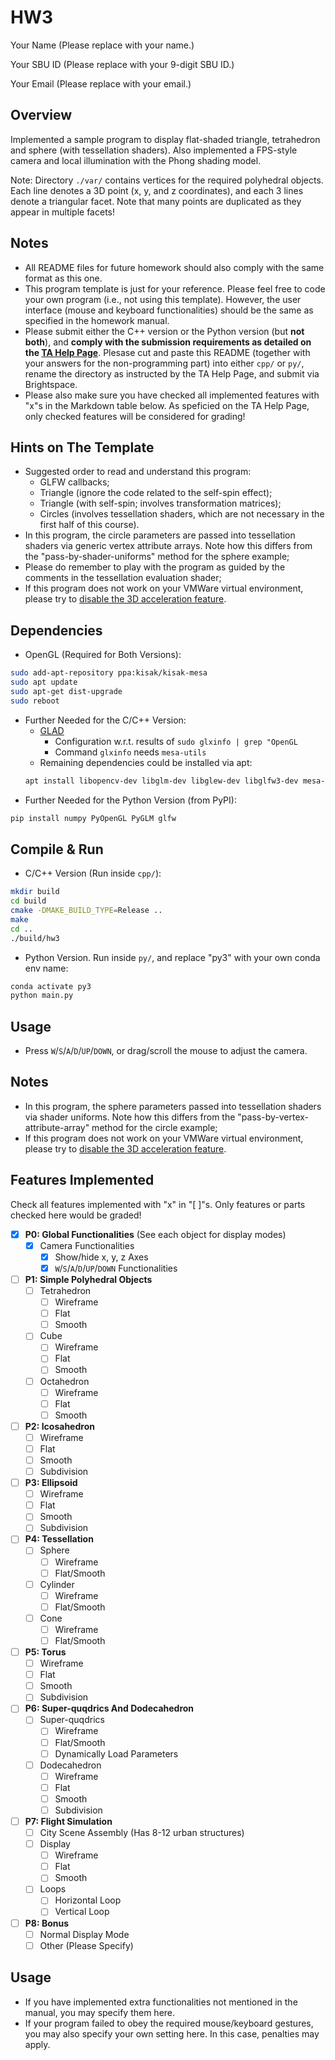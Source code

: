 # HW3

Your Name (Please replace with your name.)

Your SBU ID (Please replace with your 9-digit SBU ID.)

Your Email (Please replace with your email.)

## Overview

Implemented a sample program to display flat-shaded triangle, tetrahedron and sphere (with tessellation shaders). 
Also implemented a FPS-style camera and local illumination with the Phong shading model. 

Note: Directory `./var/` contains vertices for the required polyhedral objects. 
Each line denotes a 3D point (x, y, and z coordinates), and each 3 lines denote a triangular facet. 
Note that many points are duplicated as they appear in multiple facets!

## Notes

- All README files for future homework should also comply with the same format as this one. 
- This program template is just for your reference. Please feel free to code your own program (i.e., not using this template). However, the user interface (mouse and keyboard functionalities) should be the same as specified in the homework manual. 
- Please submit either the C++ version or the Python version (but **not both**), and **comply with the submission requirements as detailed on the [TA Help Page](https://www3.cs.stonybrook.edu/~xihan1/courses/cse528/ta_help_page.html)**. Plesase cut and paste this README (together with your answers for the non-programming part) into either `cpp/` or `py/`, rename the directory as instructed by the TA Help Page, and submit via Brightspace. 
- Please also make sure you have checked all implemented features with "x"s in the Markdown table below. As speficied on the TA Help Page, only checked features will be considered for grading!

## Hints on The Template

- Suggested order to read and understand this program: 
  - GLFW callbacks;
  - Triangle (ignore the code related to the self-spin effect);
  - Triangle (with self-spin; involves transformation matrices);
  - Circles (involves tessellation shaders, which are not necessary in the first half of this course). 
- In this program, the circle parameters are passed into tessellation shaders via generic vertex attribute arrays. 
  Note how this differs from the "pass-by-shader-uniforms" method for the sphere example; 
- Please do remember to play with the program as guided by the comments in the tessellation evaluation shader;
- If this program does not work on your VMWare virtual environment, 
  please try to [disable the 3D acceleration feature](https://kb.vmware.com/s/article/59146). 

## Dependencies

- OpenGL (Required for Both Versions):
```bash
sudo add-apt-repository ppa:kisak/kisak-mesa
sudo apt update
sudo apt-get dist-upgrade
sudo reboot
```
- Further Needed for the C/C++ Version: 
  - [GLAD](https://glad.dav1d.de/)
    - Configuration w.r.t. results of `sudo glxinfo | grep "OpenGL`
    - Command `glxinfo` needs `mesa-utils`
  - Remaining dependencies could be installed via apt:
  ```bash
  apt install libopencv-dev libglm-dev libglew-dev libglfw3-dev mesa-utils libx11-dev libxi-dev libxrandr-dev
  ```
- Further Needed for the Python Version (from PyPI):
```bash
pip install numpy PyOpenGL PyGLM glfw
```

## Compile & Run

- C/C++ Version (Run inside `cpp/`): 
```bash
mkdir build
cd build
cmake -DMAKE_BUILD_TYPE=Release ..
make 
cd ..
./build/hw3
```
- Python Version. Run inside `py/`, and replace "py3" with your own conda env name:
```bash
conda activate py3
python main.py
```

## Usage

- Press `W`/`S`/`A`/`D`/`UP`/`DOWN`, or drag/scroll the mouse to adjust the camera. 

## Notes

- In this program, the sphere parameters passed into tessellation shaders via shader uniforms. 
  Note how this differs from the "pass-by-vertex-attribute-array" method for the circle example; 
- If this program does not work on your VMWare virtual environment, 
  please try to [disable the 3D acceleration feature](https://kb.vmware.com/s/article/59146). 

## Features Implemented

Check all features implemented with "x" in "[ ]"s. 
Only features or parts checked here would be graded! 

- [x] **P0: Global Functionalities** (See each object for display modes)
  - [x] Camera Functionalities
    - [x] Show/hide x, y, z Axes
    - [x] `W`/`S`/`A`/`D`/`UP`/`DOWN` Functionalities
- [ ] **P1: Simple Polyhedral Objects**
  - [ ] Tetrahedron
    - [ ] Wireframe
    - [ ] Flat
    - [ ] Smooth
  - [ ] Cube
    - [ ] Wireframe
    - [ ] Flat
    - [ ] Smooth
  - [ ] Octahedron
    - [ ] Wireframe
    - [ ] Flat
    - [ ] Smooth
- [ ] **P2: Icosahedron**
  - [ ] Wireframe
  - [ ] Flat
  - [ ] Smooth
  - [ ] Subdivision
- [ ] **P3: Ellipsoid**
  - [ ] Wireframe
  - [ ] Flat
  - [ ] Smooth
  - [ ] Subdivision
- [ ] **P4: Tessellation**
  - [ ] Sphere
    - [ ] Wireframe
    - [ ] Flat/Smooth
  - [ ] Cylinder
    - [ ] Wireframe
    - [ ] Flat/Smooth
  - [ ] Cone
    - [ ] Wireframe
    - [ ] Flat/Smooth
- [ ] **P5: Torus**
  - [ ] Wireframe
  - [ ] Flat
  - [ ] Smooth
  - [ ] Subdivision
- [ ] **P6: Super-quqdrics And Dodecahedron**
  - [ ] Super-quqdrics
    - [ ] Wireframe
    - [ ] Flat/Smooth
    - [ ] Dynamically Load Parameters
  - [ ] Dodecahedron
    - [ ] Wireframe
    - [ ] Flat
    - [ ] Smooth
    - [ ] Subdivision
- [ ] **P7: Flight Simulation**
  - [ ] City Scene Assembly (Has 8-12 urban structures)
  - [ ] Display
    - [ ] Wireframe
    - [ ] Flat
    - [ ] Smooth
  - [ ] Loops
    - [ ] Horizontal Loop
    - [ ] Vertical Loop
- [ ] **P8: Bonus**
  - [ ] Normal Display Mode
  - [ ] Other (Please Specify)

## Usage

- If you have implemented extra functionalities not mentioned in the manual, you may specify them here.
- If your program failed to obey the required mouse/keyboard gestures, you may also specify your own setting here. In this case, penalties may apply.
